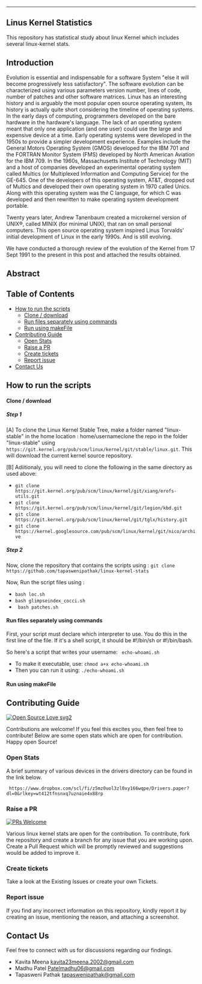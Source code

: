 
----------------------
Linus Kernel Statistics
----------------------
This repository has statistical study about linux Kernel which includes several linux-kernel stats.


## Introduction
Evolution is essential and indispensable for a software System "else it will become progressively less satisfactory". The software evolution can be characterized using various parameters version number, lines of code, number of patches and other software matrices. Linux has an interesting history and is arguably the most popular open source operating system, its history is actually quite short considering the timeline of operating systems.  In the early days of computing, programmers developed on the bare hardware in the hardware's language. The lack of an operating system meant that only one application (and one user) could use the large and expensive device at a time. Early operating systems were developed in the 1950s to provide a simpler development experience. Examples include the General Motors Operating System (GMOS) developed for the IBM 701 and the FORTRAN Monitor System (FMS) developed by North American Aviation for the IBM 709.
In the 1960s, Massachusetts Institute of Technology (MIT) and a host of companies developed an experimental operating system called Multics (or Multiplexed Information and Computing Service) for the GE-645. One of the developers of this operating system, AT&T, dropped out of Multics and developed their own operating system in 1970 called Unics. Along with this operating system was the C language, for which C was developed and then rewritten to make operating system development portable.

Twenty years later, Andrew Tanenbaum created a microkernel version of UNIX®, called MINIX (for minimal UNIX), that ran on small personal computers. This open source operating system inspired Linus Torvalds' initial development of Linux in the early 1990s. And is still evolving.

We have conducted a thorough review of the evolution of the Kernel from 17 Sept 1991 to the present in this post and attached the results obtained. 

## Abstract

## Table of Contents
- [How to run the scripts](#how-to-run-the-scripts)
  - [Clone / download](#clone--download)
  - [Run files separately using commands](#run-files-separately-using-commands)
  - [Run using makeFile](#run-using-makefile)
- [Contributing Guide](#contributing-guide)
  - [Open Stats](#open-stats)
  - [Raise a PR](#raise-a-pr)
  - [Create tickets](#create-tickets)
  - [Report issue](#report-issue)
- [Contact Us](#contact-us)

## How to run the scripts   
#### Clone / download
##### Step 1
[A] To clone the Linux Kernel Stable Tree, make a folder named "linux-stable" in the home location : home/usernameclone the repo in the folder "linux-stable" using ``` https://git.kernel.org/pub/scm/linux/kernel/git/stable/linux.git ```. This will download the current kernel source repository.

[B] Adiitionaly, you will need to clone the following in the same directory as used above: 
   * ``` git clone https://git.kernel.org/pub/scm/linux/kernel/git/xiang/erofs-utils.git ```
   * ``` git clone https://git.kernel.org/pub/scm/linux/kernel/git/legion/kbd.git ```
   * ``` git clone https://git.kernel.org/pub/scm/linux/kernel/git/tglx/history.git ```
   * ``` git clone https://kernel.googlesource.com/pub/scm/linux/kernel/git/nico/archive ```


##### Step 2
Now, clone the repository that contains the scripts using : ``` git clone https://github.com/tapaswenipathak/linux-kernel-stats ```

Now, Run the script files using : 
- ``` bash loc.sh ```
- ``` bash glimpseindex_cocci.sh ```
- ``` bash patches.sh```

#### Run files separately using commands 
First, your script must declare which interpreter to use. You do this in the first line of the file. If it's a shell script, it should be #!/bin/sh or #!/bin/bash.

So here's a script that writes your username: ``` echo-whoami.sh```
- To make it executable, use:
```chmod a+x echo-whoami.sh```
- Then you can run it using:
```./echo-whoami.sh```

#### Run using makeFile

## Contributing Guide
[![Open Source Love svg2](https://badges.frapsoft.com/os/v2/open-source.svg?v=103)](https://github.com/ellerbrock/open-source-badges/)

Contributions are welcome! If you feel this excites you, then feel free to contribute! Below are some open stats which are open for contribution. Happy open Source!

### Open Stats 
A brief summary of various devices in the drivers directory can be found in the link below.
```ymlus 
 https://www.dropbox.com/scl/fi/z5mz0uol3zl0xy166wqpe/Drivers.paper?dl=0&rlkey=wt412tfnsnxq7uznaie4x88rp
```
### Raise a PR
[![PRs Welcome](https://img.shields.io/badge/PRs-welcome-brightgreen.svg?style=flat-square)](http://makeapullrequest.com)

Various linux kernel stats are open for the contribution. To contribute, fork the repository and create a branch for any issue that you are working upon. Create a Pull Request which will be promptly reviewed and suggestions would be added to improve it.


### Create tickets
Take a look at the Existing Issues or create your own Tickets.

### Report issue
If you find any incorrect information on this repository, kindly report it by creating an issue, mentioning the reason, and attaching a screenshot.

## Contact Us
Feel free to connect with us for discussions regarding our findings.

- Kavita Meena <kavita23meena.2002@gmail.com>
- Madhu Patel <Patelmadhu06@gmail.com>
- Tapasweni Pathak <tapaswenipathak@gmail.com>





